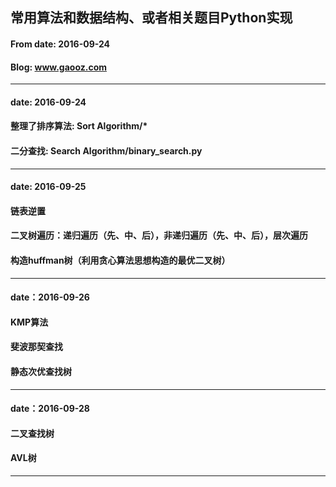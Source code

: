 ## 常用算法和数据结构、或者相关题目Python实现
#### From date: 2016-09-24
#### Blog: www.gaooz.com
---
#### date: 2016-09-24
#### 整理了排序算法: Sort Algorithm/*
#### 二分查找: Search Algorithm/binary_search.py
---
#### date: 2016-09-25
#### 链表逆置
#### 二叉树遍历：递归遍历（先、中、后），非递归遍历（先、中、后），层次遍历
#### 构造huffman树（利用贪心算法思想构造的最优二叉树）
---
#### date：2016-09-26
#### KMP算法
#### 斐波那契查找
#### 静态次优查找树
---
#### date：2016-09-28
#### 二叉查找树
#### AVL树
---